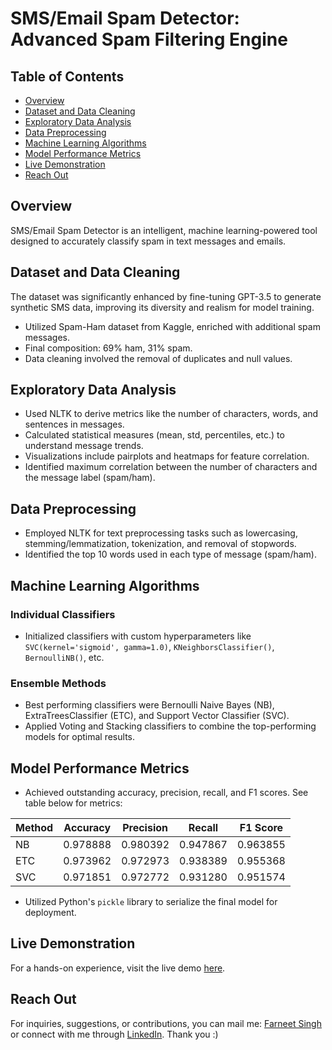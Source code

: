 # SMS/Email Spam Detector: Advanced Spam Filtering Engine

## Table of Contents
- [Overview](#overview)
- [Dataset and Data Cleaning](#dataset-and-data-cleaning)
- [Exploratory Data Analysis](#exploratory-data-analysis)
- [Data Preprocessing](#data-preprocessing)
- [Machine Learning Algorithms](#machine-learning-algorithms)
- [Model Performance Metrics](#model-performance-metrics)
- [Live Demonstration](#live-demonstration)
- [Reach Out](#reach-out)

## Overview
SMS/Email Spam Detector is an intelligent, machine learning-powered tool designed to accurately classify spam in text messages and emails.

## Dataset and Data Cleaning

The dataset was significantly enhanced by fine-tuning GPT-3.5 to generate synthetic SMS data, improving its diversity and realism for model training.

- Utilized Spam-Ham dataset from Kaggle, enriched with additional spam messages.
- Final composition: 69% ham, 31% spam.
- Data cleaning involved the removal of duplicates and null values.

## Exploratory Data Analysis
- Used NLTK to derive metrics like the number of characters, words, and sentences in messages.
- Calculated statistical measures (mean, std, percentiles, etc.) to understand message trends.
- Visualizations include pairplots and heatmaps for feature correlation.
- Identified maximum correlation between the number of characters and the message label (spam/ham).

## Data Preprocessing
- Employed NLTK for text preprocessing tasks such as lowercasing, stemming/lemmatization, tokenization, and removal of stopwords.
- Identified the top 10 words used in each type of message (spam/ham).

## Machine Learning Algorithms

### Individual Classifiers
- Initialized classifiers with custom hyperparameters like `SVC(kernel='sigmoid', gamma=1.0)`, `KNeighborsClassifier()`, `BernoulliNB()`, etc.

### Ensemble Methods
- Best performing classifiers were Bernoulli Naive Bayes (NB), ExtraTreesClassifier (ETC), and Support Vector Classifier (SVC).
- Applied Voting and Stacking classifiers to combine the top-performing models for optimal results.

## Model Performance Metrics
- Achieved outstanding accuracy, precision, recall, and F1 scores. See table below for metrics:

| Method | Accuracy  | Precision | Recall   | F1 Score |
|--------|-----------|-----------|----------|----------|
| NB     | 0.978888  | 0.980392  | 0.947867 | 0.963855 |
| ETC    | 0.973962  | 0.972973  | 0.938389 | 0.955368 |
| SVC    | 0.971851  | 0.972772  | 0.931280 | 0.951574 |

- Utilized Python's `pickle` library to serialize the final model for deployment.

## Live Demonstration
For a hands-on experience, visit the live demo [here](https://farneet24-sms-spam-app-r53bi4.streamlit.app/).

## Reach Out
For inquiries, suggestions, or contributions, you can mail me: [Farneet Singh](mailto:farneetsingh_co21a3_72@dtu.ac.in) or connect with me through [LinkedIn](https://www.linkedin.com/in/farneet-singh-6b155b208/). Thank you :)
